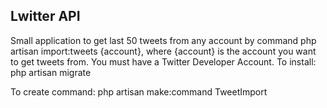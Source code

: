 

## Lwitter API

Small application to get last 50 tweets from any account by command php artisan import:tweets {account}, where {account} is the account you want to get tweets from.
You must have a Twitter Developer Account.
To install:
php artisan migrate

To create command:
php artisan make:command TweetImport

